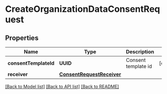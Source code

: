 # CreateOrganizationDataConsentRequest

## Properties
Name | Type | Description | Notes
------------ | ------------- | ------------- | -------------
**consentTemplateId** | **UUID** | Consent template id | [optional] 
**receiver** | [**ConsentRequestReceiver**](ConsentRequestReceiver.md) |  | 

[[Back to Model list]](../README.md#documentation-for-models) [[Back to API list]](../README.md#documentation-for-api-endpoints) [[Back to README]](../README.md)



